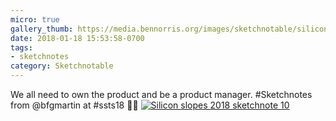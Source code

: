 ```yaml
---
micro: true
gallery_thumb: https://media.bennorris.org/images/sketchnotable/silicon-slopes-2018/silicon-slopes-2018-sketchnote-10.jpg
date: 2018-01-18 15:53:58-0700
tags:
- sketchnotes
category: Sketchnotable
---
```


We all need to own the product and be a product manager. #Sketchnotes from @bfgmartin at #ssts18 ✍🏼 [![Silicon slopes 2018 sketchnote 10](https://media.bennorris.org/images/sketchnotable/silicon-slopes-2018/silicon-slopes-2018-sketchnote-10.jpg)](https://media.bennorris.org/images/sketchnotable/silicon-slopes-2018/silicon-slopes-2018-sketchnote-10.jpg)